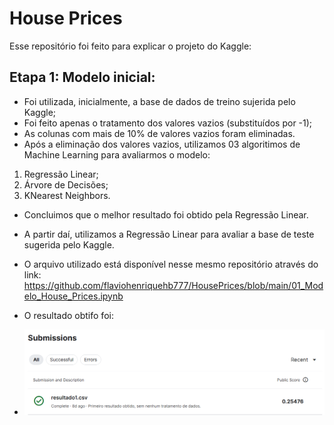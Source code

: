 # House Prices
Esse repositório foi feito para explicar o projeto do Kaggle:

## Etapa 1: Modelo inicial:

- Foi utilizada, inicialmente, a base de dados de treino sujerida pelo Kaggle;
- Foi feito apenas o tratamento dos valores vazios (substituídos por -1);
- As colunas com mais de 10% de valores vazios foram eliminadas.
- Após a eliminação dos valores vazios, utilizamos 03 algoritimos de Machine Learning para avaliarmos o modelo:
  
1. Regressão Linear;
2. Árvore de Decisões;
3. KNearest Neighbors.
   
- Concluimos que o melhor resultado foi obtido pela Regressão Linear.
- A partir daí, utilizamos a Regressão Linear para avaliar a base de teste sugerida pelo Kaggle.

- O arquivo utilizado está disponível nesse mesmo repositório através do link:
   https://github.com/flaviohenriquehb777/HousePrices/blob/main/01_Modelo_House_Prices.ipynb

- O resultado obtifo foi:
- <img src="https://github.com/flaviohenriquehb777/HousePrices/blob/main/imagens/resultado1.png">
